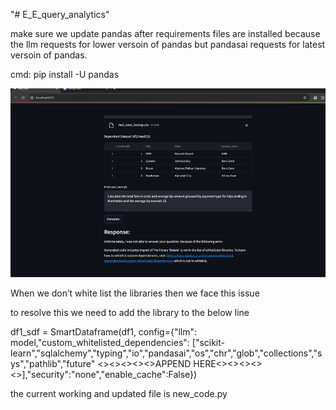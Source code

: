 "# E_E_query_analytics" 

make sure we update pandas after requirements files are installed 
because the llm requests for lower versoin of pandas but pandasai requests for latest versoin of pandas.

cmd:
pip install -U pandas

![alt text](image.png)

When we don’t white list the libraries then we face this issue

to resolve this we need to add the library to the below line

df1_sdf = SmartDataframe(df1, config={"llm": model,"custom_whitelisted_dependencies": ["scikit-learn","sqlalchemy","typing","io","pandasai","os","chr","glob","collections","sys","pathlib","future"     <><><><><>APPEND HERE<><><><><>],"security":"none","enable_cache":False})


the current working and updated file is new_code.py